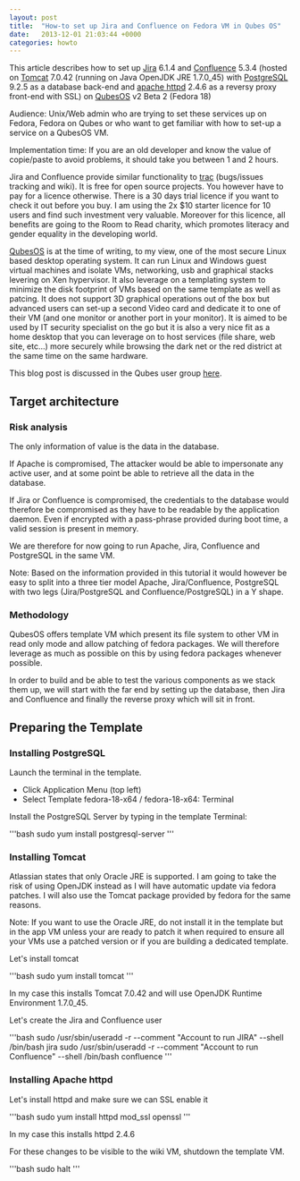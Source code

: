 ```yaml
---
layout: post
title:  "How-to set up Jira and Confluence on Fedora VM in Qubes OS"
date:   2013-12-01 21:03:44 +0000
categories: howto
---
```


This article describes how to set up  [Jira] 6.1.4 and [Confluence] 5.3.4
(hosted on [Tomcat] 7.0.42 (running on Java OpenJDK JRE 1.7.0_45) with
[PostgreSQL] 9.2.5 as a database back-end and [apache httpd] 2.4.6 as a reversy
proxy front-end with SSL) on [QubesOS] v2 Beta 2 (Fedora 18)

Audience: Unix/Web admin who are trying to set these services up on Fedora,
Fedora on Qubes or who want to get familiar with how to set-up a service on a
QubesOS VM.

Implementation time: If you are an old developer and know the value of
copie/paste to avoid problems, it should take you between 1 and 2 hours.

Jira and Confluence provide similar functionality to [trac] (bugs/issues
tracking and wiki). It is free for open source projects. You however have to pay
for a licence otherwise. There is a 30 days trial licence if you want to check
it out before you buy. I am using the 2x $10 starter licence for 10 users and
find such investment very valuable. Moreover for this licence, all benefits are
going to the Room to Read charity, which promotes literacy and gender equality
in the developing world.

[QubesOS] is at the time of writing, to my view, one of the most secure Linux
based desktop operating system. It can run Linux and Windows guest virtual
machines and isolate VMs, networking, usb and graphical stacks levering on Xen
hypervisor. It also leverage on a templating system to minimize the disk
footprint of VMs based on the same template as well as patcing. It does not
support 3D graphical operations out of the box but advanced users can set-up a
second Video card and dedicate it to one of their VM (and one monitor or another
port in your monitor). It is aimed to be used by IT security specialist on the
go but it is also a very nice fit as a home desktop that you can leverage on to
host services (file share, web site, etc...) more securely while browsing the
dark net or the red district at the same time on the same hardware.

This blog post is discussed in the Qubes user group [here][Qubes user group].

Target architecture
-------------------

### Risk analysis ###

The only information of value is the data in the database.

If Apache is compromised, The attacker would be able to impersonate any active
user, and at some point be able to retrieve all the data in the database.

If Jira or Confluence is compromised, the credentials to the database would
therefore be compromised as they have to be readable by the application daemon.
Even if encrypted with a pass-phrase provided during boot time, a valid session
is present in memory.

We are therefore for now going to run Apache, Jira, Confluence and PostgreSQL
in the same VM.

Note: Based on the information provided in this tutorial it would however be
easy to split into a three tier model Apache, Jira/Confluence, PostgreSQL with
two legs (Jira/PostgreSQL and Confluence/PostgreSQL) in a Y shape.

### Methodology ###

QubesOS offers template VM which present its file system to other VM in read
only mode and allow patching of fedora packages. We will therefore leverage as
much as possible on this by using fedora packages whenever possible.

In order to build and be able to test the various components as we stack them
up, we will start with the far end by setting up the database, then Jira and
Confluence and finally the reverse proxy which will sit in front.

Preparing the Template
----------------------

### Installing PostgreSQL ###

Launch the terminal in the template.

 * Click Application Menu (top left)
 * Select Template fedora-18-x64 / fedora-18-x64: Terminal

Install the PostgreSQL Server by typing in the template Terminal:

'''bash
sudo yum install postgresql-server
'''

### Installing Tomcat ###

Atlassian states that only Oracle JRE is supported. I am going to take the risk
of using OpenJDK instead as I will have automatic update via fedora patches. I
will also use the Tomcat package provided by fedora for the same reasons.

Note: If you want to use the Oracle JRE, do not install it in the template but
in the app VM unless your are ready to patch it when required to ensure all your
VMs use a patched version or if you are building a dedicated template.

Let's install tomcat

'''bash
sudo yum install tomcat
'''

In my case this installs Tomcat 7.0.42 and will use OpenJDK Runtime Environment
1.7.0_45.

Let's create the Jira and Confluence user

'''bash
sudo /usr/sbin/useradd -r --comment "Account to run JIRA" --shell /bin/bash jira
sudo /usr/sbin/useradd -r --comment "Account to run Confluence" --shell /bin/bash confluence
'''

### Installing Apache httpd ###

Let's install httpd and make sure we can SSL enable it

'''bash
sudo yum install httpd mod_ssl openssl
'''

In my case this installs httpd 2.4.6


For these changes to be visible to the wiki VM, shutdown the template VM.

'''bash
sudo halt
'''


[Jira]: https://www.atlassian.com/software/jira
[Confluence]: https://www.atlassian.com/software/confluence
[Tomcat]: http://tomcat.apache.org/
[PostgreSQL]: http://www.postgresql.org/
[apache httpd]: http://httpd.apache.org/
[QubesOS]: http://qubes-os.org/
[trac]: http://trac.edgewall.org/wiki/TracInstall
[Qubes user group]: https://groups.google.com/forum/#!topic/qubes-users/2gHjwj3YRrI

